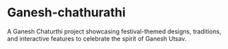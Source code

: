 # Ganesh-chathurathi
A Ganesh Chaturthi project showcasing festival-themed designs, traditions, and interactive features to celebrate the spirit of Ganesh Utsav.
